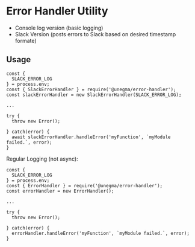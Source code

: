 # Error Handler Utility

* Console log version (basic logging)
* Slack Version (posts errors to Slack based on desired timestamp formate)

## Usage
```
const {
  SLACK_ERROR_LOG
} = process.env;
const { SlackErrorHandler } = require('@unegma/error-handler');
const slackErrorHandler = new SlackErrorHandler(SLACK_ERROR_LOG);

...

try {
  throw new Error();

} catch(error) {
  await slackErrorHandler.handleError('myFunction', `myModule failed.`, error);
}
```

Regular Logging (not async):

```
const {
  SLACK_ERROR_LOG
} = process.env;
const { ErrorHandler } = require('@unegma/error-handler');
const errorHandler = new ErrorHandler();

...

try {
  throw new Error();

} catch(error) {
  errorHandler.handleError('myFunction', `myModule failed.`, error);
}
```
